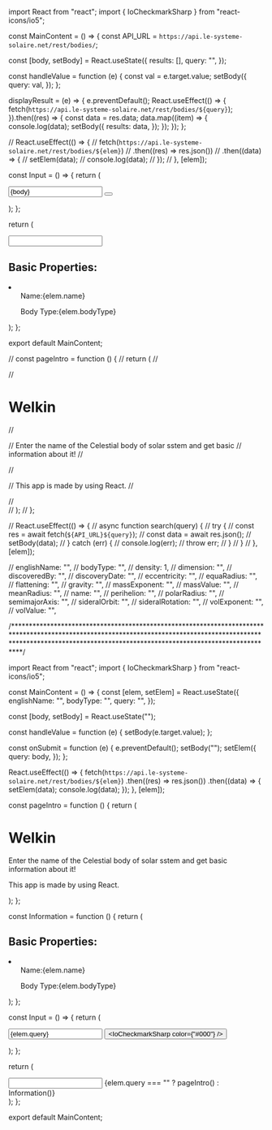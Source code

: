 import React from "react";
import { IoCheckmarkSharp } from "react-icons/io5";

const MainContent = () => {
const API_URL = `https://api.le-systeme-solaire.net/rest/bodies/`;

const [body, setBody] = React.useState({
results: [],
query: "",
});

const handleValue = function (e) {
const val = e.target.value;
setBody({
query: val,
});
};

displayResult = (e) => {
e.preventDefault();
React.useEffect(() => {
fetch(`https://api.le-systeme-solaire.net/rest/bodies/${query}`);
}).then((res) => {
const data = res.data;
data.map((item) => {
console.log(data);
setBody({
results: data,
});
});
});
};

// React.useEffect(() => {
// fetch(`https://api.le-systeme-solaire.net/rest/bodies/${elem}`)
// .then((res) => res.json())
// .then((data) => {
// setElem(data);
// console.log(data);
// });
// }, [elem]);

const Input = () => {
return (
<div>
<form onSubmit={displayResult}>
<input
            type="text"
            onChange={handleValue}
            name="name"
            value={body}
            placeholder="Enter name of Celestial body"
            required
          />
<button>
<IoCheckmarkSharp color={"#000"} />
</button>
</form>
</div>
);
};

return (
<div>
<Input />
<h2>Basic Properties:</h2>
<li>
<ul>Name:{elem.name}</ul>
<ul>Body Type:{elem.bodyType}</ul>
</li>
</div>
);
};

export default MainContent;

// const pageIntro = function () {
// return (
// <div className="page-intro">
// <h1 className="pageintro-title">Welkin</h1>
// <p className="pageintro-text">
// Enter the name of the Celestial body of solar sstem and get basic
// information about it!
// </p>
// <p className="text">
// This app is made by using <span className="underlined">React</span>.
// </p>
// </div>
// );
// };

// React.useEffect(() => {
// async function search(query) {
// try {
// const res = await fetch(`${API_URL}${query}`);
// const data = await res.json();
// setBody(data);
// } catch (err) {
// console.log(err);
// throw err;
// }
// }
// }, [elem]);

// englishName: "",
// bodyType: "",
// density: 1,
// dimension: "",
// discoveredBy: "",
// discoveryDate: "",
// eccentricity: "",
// equaRadius: "",
// flattening: "",
// gravity: "",
// massExponent: "",
// massValue: "",
// meanRadius: "",
// name: "",
// perihelion: "",
// polarRadius: "",
// semimajorAxis: "",
// sideralOrbit: "",
// sideralRotation: "",
// volExponent: "",
// volValue: "",


/*************************************************************************************************************************************************************************************************************************/

import React from "react";
import { IoCheckmarkSharp } from "react-icons/io5";

const MainContent = () => {
  const [elem, setElem] = React.useState({
    englishName: "",
    bodyType: "",
    query: "",
  });

  const [body, setBody] = React.useState("");

  const handleValue = function (e) {
    setBody(e.target.value);
  };

  const onSubmit = function (e) {
    e.preventDefault();
    setBody("");
    setElem({
      query: body,
    });
  };

  React.useEffect(() => {
    fetch(`https://api.le-systeme-solaire.net/rest/bodies/${elem}`)
      .then((res) => res.json())
      .then((data) => {
        setElem(data);
        console.log(data);
      });
  }, [elem]);

  const pageIntro = function () {
    return (
      <div className="page-intro">
        <h1 className="pageintro-title">Welkin</h1>
        <p className="pageintro-text">
          Enter the name of the Celestial body of solar sstem and get basic
          information about it!
        </p>
        <p className="text">
          This app is made by using <span className="underlined">React</span>.
        </p>
      </div>
    );
  };

  const Information = function () {
    return (
      <div className="">
        <h2>Basic Properties:</h2>
        <li>
          <ul>Name:{elem.name}</ul>
          <ul>Body Type:{elem.bodyType}</ul>
        </li>
      </div>
    );
  };

  const Input = () => {
    return (
      <div>
        <form onSubmit={onSubmit}>
          <input
            type="text"
            onChange={handleValue}
            name="query"
            value={elem.query}
            placeholder="Enter name of Celestial body"
            required
          />
          <button>
            <IoCheckmarkSharp color={"#000"} />
          </button>
        </form>
      </div>
    );
  };

  return (
    <div>
      <Input />
      {elem.query === "" ? pageIntro() : Information()}
    </div>
  );
};

export default MainContent;